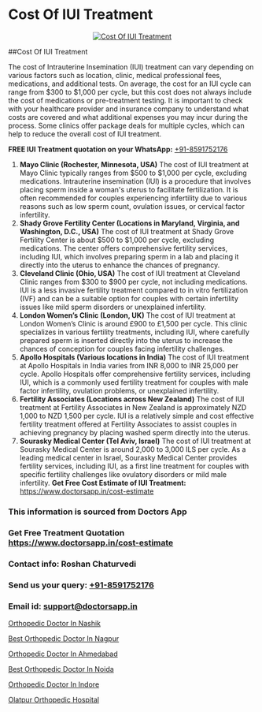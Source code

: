 # Cost Of IUI Treatment

<p align="center">
  <a href="https://doctorsapp.in/treatment/iui-treatment">
    <img src="https://doctorsapp.in/uploads/treatment_image/IUI.jpg" alt="Cost Of IUI Treatment">
  </a>
</p>
##Cost Of IUI Treatment

The cost of Intrauterine Insemination (IUI) treatment can vary depending on various factors such as location, clinic, medical professional fees, medications, and additional tests. On average, the cost for an IUI cycle can range from $300 to $1,000 per cycle, but this cost does not always include the cost of medications or pre-treatment testing. It is important to check with your healthcare provider and insurance company to understand what costs are covered and what additional expenses you may incur during the process. Some clinics offer package deals for multiple cycles, which can help to reduce the overall cost of IUI treatment.

**FREE IUI Treatment quotation on your WhatsApp:**  [+91-8591752176](https://api.whatsapp.com/send?phone=8591752176)

1) **Mayo Clinic (Rochester, Minnesota, USA)**   The cost of IUI treatment at Mayo Clinic typically ranges from $500 to $1,000 per cycle, excluding medications. Intrauterine insemination (IUI) is a procedure that involves placing sperm inside a woman's uterus to facilitate fertilization. It is often recommended for couples experiencing infertility due to various reasons such as low sperm count, ovulation issues, or cervical factor infertility.
2) **Shady Grove Fertility Center (Locations in Maryland, Virginia, and Washington, D.C., USA)**   The cost of IUI treatment at Shady Grove Fertility Center is about $500 to $1,000 per cycle, excluding medications. The center offers comprehensive fertility services, including IUI, which involves preparing sperm in a lab and placing it directly into the uterus to enhance the chances of pregnancy.
3) **Cleveland Clinic (Ohio, USA)**   The cost of IUI treatment at Cleveland Clinic ranges from $300 to $900 per cycle, not including medications. IUI is a less invasive fertility treatment compared to in vitro fertilization (IVF) and can be a suitable option for couples with certain infertility issues like mild sperm disorders or unexplained infertility.
4) **London Women’s Clinic (London, UK)**   The cost of IUI treatment at London Women’s Clinic is around £900 to £1,500 per cycle. This clinic specializes in various fertility treatments, including IUI, where carefully prepared sperm is inserted directly into the uterus to increase the chances of conception for couples facing infertility challenges.
5) **Apollo Hospitals (Various locations in India)**   The cost of IUI treatment at Apollo Hospitals in India varies from INR 8,000 to INR 25,000 per cycle. Apollo Hospitals offer comprehensive fertility services, including IUI, which is a commonly used fertility treatment for couples with male factor infertility, ovulation problems, or unexplained infertility.
6) **Fertility Associates (Locations across New Zealand)**   The cost of IUI treatment at Fertility Associates in New Zealand is approximately NZD 1,000 to NZD 1,500 per cycle. IUI is a relatively simple and cost effective fertility treatment offered at Fertility Associates to assist couples in achieving pregnancy by placing washed sperm directly into the uterus.
7) **Sourasky Medical Center (Tel Aviv, Israel)**   The cost of IUI treatment at Sourasky Medical Center is around 2,000 to 3,000 ILS per cycle. As a leading medical center in Israel, Sourasky Medical Center provides fertility services, including IUI, as a first line treatment for couples with specific fertility challenges like ovulatory disorders or mild male infertility.
**Get Free Cost Estimate of IUI Treatment:** https://www.doctorsapp.in/cost-estimate

### This information is sourced from Doctors App 
### Get Free Treatment Quotation https://www.doctorsapp.in/cost-estimate
### Contact info: Roshan Chaturvedi 
### Send us your query: [+91-8591752176](https://api.whatsapp.com/send?phone=8591752176) 
### Email id: support@doctorsapp.in

[Orthopedic Doctor In Nashik](https://www.linkedin.com/pulse/orthopedic-doctor-nashik-doctorsapp-united-arab-emirates-dok7e?trackingId=THM0QSOzU1MT87Dd2T1jSg%3D%3D&lipi=urn%3Ali%3Apage%3Ad_flagship3_company_admin%3BSXrbBuk4SwWZ8nIcZ2zSvw%3D%3D)

[Best Orthopedic Doctor In Nagpur](https://www.linkedin.com/pulse/best-orthopedic-doctor-nagpur-doctorsapp-united-arab-emirates-6dkee?trackingId=o5V5bIsNGGf2s239vFjocQ%3D%3D&lipi=urn%3Ali%3Apage%3Ad_flagship3_company_admin%3BSXrbBuk4SwWZ8nIcZ2zSvw%3D%3D)

[Orthopedic Doctor In Ahmedabad](https://medium.com/@vimalrana22/orthopedic-doctor-in-ahmedabad-180e68c3f3f8)

[Best Orthopedic Doctor In Noida](https://medium.com/@vimalrana22/best-orthopedic-doctor-in-noida-5fe7448c5c3c)

[Orthopedic Doctor In Indore](https://doctors-apps.github.io/doctorsapp/orthopedic-doctor-in-indore)

[Olatpur Orthopedic Hospital](https://doctors-apps.github.io/doctorsapp/olatpur-orthopedic-hospital)

